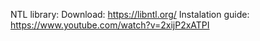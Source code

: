 NTL library: 
Download: https://libntl.org/
Instalation guide: https://www.youtube.com/watch?v=2xijP2xATPI
